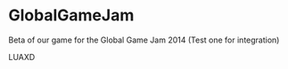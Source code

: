 GlobalGameJam
=============

Beta of our game for the Global Game Jam 2014 (Test one for integration)

LUAXD